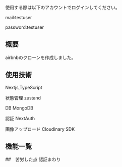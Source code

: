 使用する際は以下のアカウントでログインしてください。


mail:testuser

password:testuser

## 概要
airbnbのクローンを作成しました。


## 使用技術
Nextjs,TypeScript

状態管理
zustand

DB
MongoDB

認証
NextAuth

画像アップロード
Cloudinary SDK


## 機能一覧

##　苦労した点
認証まわり
